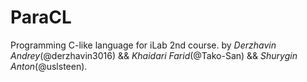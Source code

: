 # ParaCL
Programming C-like language for iLab 2nd course.
by *Derzhavin Andrey*(@derzhavin3016) && *Khaidari Farid*(@Tako-San) && *Shurygin Anton*(@uslsteen).
